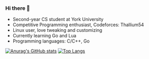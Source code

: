 ### Hi there 👋

<!--
**thallium/thallium** is a ✨ _special_ ✨ repository because its `README.md` (this file) appears on your GitHub profile.

Here are some ideas to get you started:

- 🔭 I’m currently working on ...
- 🌱 I’m currently learning ...
- 👯 I’m looking to collaborate on ...
- 🤔 I’m looking for help with ...
- 💬 Ask me about ...
- 📫 How to reach me: ...
- 😄 Pronouns: ...
- ⚡ Fun fact: ...
-->
- Second-year CS student at York University
- Competitive Programming enthusiast, Codeforces: Thallium54
- Linux user, love tweaking and customizing
- Currently learning Go and Lua
- Programming languages: C/C++, Go

[![Anurag's GitHub stats](https://github-readme-stats.vercel.app/api?username=thallium&show_icons=true)](https://github.com/anuraghazra/github-readme-stats)
[![Top Langs](https://github-readme-stats.vercel.app/api/top-langs/?username=thallium&layout=compact)](https://github.com/anuraghazra/github-readme-stats)
